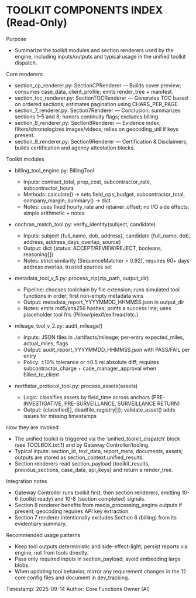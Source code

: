 # TOOLKIT COMPONENTS INDEX (Read-Only)

Purpose
- Summarize the toolkit modules and section renderers used by the engine, including inputs/outputs and typical usage in the unified toolkit dispatch.

Core renderers
- section_cp_renderer.py: SectionCPRenderer — Builds cover preview; consumes case_data, client_profile; emits render_tree + manifest.
- section_toc_renderer.py: SectionTOCRenderer — Generates TOC based on ordered sections; estimates pagination using CHARS_PER_PAGE.
- section_7_renderer.py: Section7Renderer — Conclusion; summarizes sections 1–5 and 8; honors continuity flags; excludes billing.
- section_8_renderer.py: Section8Renderer — Evidence index; filters/chronologizes images/videos; relies on geocoding_util if keys present.
- section_9_renderer.py: Section9Renderer — Certification & Disclaimers; builds certification and agency attestation blocks.

Toolkit modules
- billing_tool_engine.py: BillingTool
  - Inputs: contract_total, prep_cost, subcontractor_rate, subcontractor_hours
  - Methods: calculate() -> sets field_ops_budget, subcontractor_total, company_margin; summary() -> dict
  - Notes: uses fixed hourly_rate and retainer_offset; no I/O side effects; simple arithmetic + notes

- cochran_match_tool.py: verify_identity(subject, candidate)
  - Inputs: subject {full_name, dob, address}, candidate {full_name, dob, address, address_days_overlap, source}
  - Output: dict {status: ACCEPT/REVIEW/REJECT, booleans, reasoning[]}
  - Notes: strict similarity (SequenceMatcher > 0.92), requires 60+ days address overlap, trusted sources set

- metadata_tool_v_5.py: process_zip(zip_path, output_dir)
  - Pipeline: chooses toolchain by file extension; runs simulated tool functions in order; first non-empty metadata wins
  - Output: metadata_report_YYYYMMDD_HHMMSS.json in output_dir
  - Notes: emits md5/sha256 hashes; prints a success line; uses placeholder tool fns (Pillow/piexif/exifread/etc.)

- mileage_tool_v_2.py: audit_mileage()
  - Inputs: JSON files in ./artifacts/mileage; per-entry expected_miles, actual_miles, flags
  - Output: audit_report_YYYYMMDD_HHMMSS.json with PASS/FAIL per entry
  - Policy: ±10% tolerance or ≤0.5 mi absolute diff; requires subcontractor_charge + case_manager_approval when billed_to_client

- northstar_protocol_tool.py: process_assets(assets)
  - Logic: classifies assets by field_time across anchors (PRE-INVESTIGATIVE, PRE-SURVEILLANCE, SURVEILLANCE RETURN)
  - Output: {classified[], deadfile_registry[]}; validate_asset() adds issues for missing timestamps

How they are invoked
- The unified toolkit is triggered via the ‘unified_toolkit_dispatch’ block (see TOOLBOX.txt:1) and by Gateway Controller/tooling.
- Typical inputs: section_id, text_data, report_meta, documents, assets; outputs are stored as section_context.unified_results.
- Section renderers read section_payload {toolkit_results, previous_sections, case_data, api_keys} and return a render_tree.

Integration notes
- Gateway Controller runs toolkit first, then section renderers, emitting 10-6 (toolkit ready) and 10-8 (section completed) signals.
- Section 8 renderer benefits from media_processing_engine outputs if present; geocoding requires API key extraction.
- Section 7 renderer intentionally excludes Section 6 (billing) from its evidentiary summary.

Recommended usage patterns
- Keep tool outputs deterministic and side-effect-light; persist reports via engine, not from tools directly.
- Pass only required inputs in section_payload; avoid embedding large blobs.
- When updating tool behavior, mirror any requirement changes in the 12 core config files and document in dev_tracking.

Timestamp: 2025-09-14
Author: Core Functions Owner (AI)

